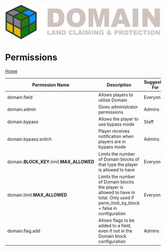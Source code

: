 ![Domain](/images/domain_alt_small.png)

# Permissions

[Home](https://torpkev.github.io/domain_docs)

| Permission Name | Description | Suggested For |
| --- | --- | --- |
| domain.field | Allows players to utilize Domain | Everyone |
| domain.admin | Gives administrator permissions | Admins |
| domain.bypass | Allows the player to use bypass mode | Staff | 
| domain.bypass.snitch | Player receives notification when players are in bypass mode | Admins |
| domain.**BLOCK_KEY**.limit.**MAX_ALLOWED** | Limits the number of Domain blocks of that type the player is allowed to have | Everyone |
| domain.limit.**MAX_ALLOWED** | Limits the number of Domain blocks the player is allowed to have in total. Only used if perm_limit_by_block = false in configuration | Everyone |
| domain.flag.add | Allows flags to be added to a field, even if not in the Domain block configuration | Admins |
